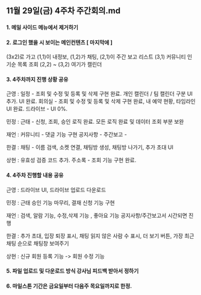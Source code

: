 11월 29일(금) 4주차 주간회의.md
------------------------------------------------

#### 1. 메일 사이드 메뉴에서 제거하기

#### 2. 로그인 했을 시 보이는 메인컨텐츠 [ 마지막에 ]
(3x2)로 가고 (1,1)이 내정보, (1,2)가 채팅, (2,1)이 주간 보고 리스트 (3,1) 커뮤니티 인기순 목록 조회 (2,2) ~ (3,2) 여기가 캘린더

#### 3. 4주차까지 진행 상황 공유

근영 : 일정 - 조회 및 수정 및 등록 및 삭제 구현 완료. 개인 캘린더 / 팀 캘린더 구분 UI 추가. UI 완료.
      회의실 - 조회 및 수정 및 등록 및 삭제 구현 완료, 내 예약 현황, 타임라인 UI 완료.
      드라이브 - UI 0%.

민정 : 근태 - 신청, 조회, 승인 로직 완료. 모든 로직 완료 및 데이터 조회 부분 보완

재언 : 커뮤니티 - 댓글 기능 구현 
      공지사항 - 
      주간보고 -  

한결 : 채팅 - 이름 검색, 소켓 연결, 채팅방 생성, 채팅방 나가기, 추가 초대 UI

상현 : 유효성 검증 코드 추가.
      주소록 - 조회 기능 구현 완료.

#### 4. 4주차 진행할 내용 공유

근영 : 드라이브 UI, 드라이브 업로드 다운로드

민정 : 근태 승인 기능 마무리, 결재 신청 기능 구현

재언 : 검색, 알람 기능, 수정,삭제 기능 , 좋아요 기능 공지사항/주간보고서 시간되면 진행 

한결 : 추가 초대, 입장 퇴장 표시, 채팅 읽지 않은 사람 수 표시, 더 보기 버튼, 가장 최근 채팅 순으로 채팅창 보여주기

상현 : 신규 회원 등록 기능 -> 회원 수정 기능   

#### 5. 파일 업로드 및 다운로드 방식 강사님 피드백 받아서 정하기

#### 6. 마일스톤 기간은 금요일부터 다음주 목요일까지로 한정.
